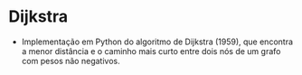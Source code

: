 # Dijkstra

- Implementação em Python do algoritmo de Dijkstra (1959), que encontra a menor distância e o caminho mais curto entre dois nós de um grafo com pesos não negativos.
